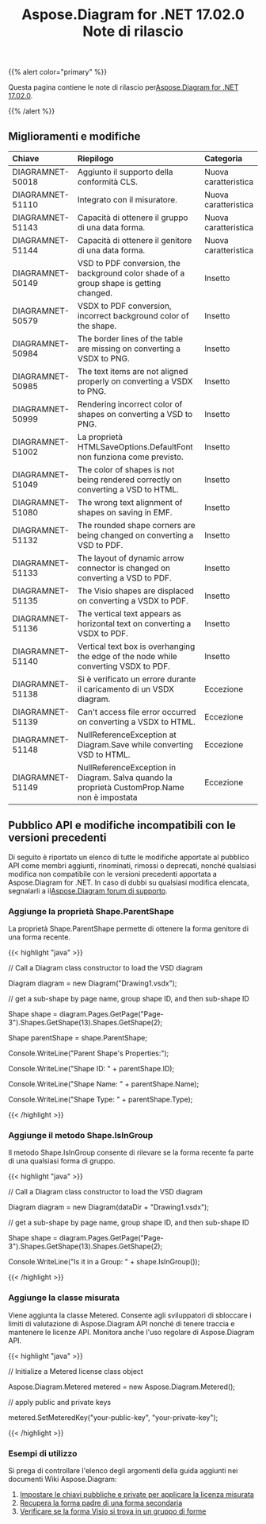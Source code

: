 ﻿---
title: Aspose.Diagram for .NET 17.02.0 Note di rilascio
type: docs
weight: 110
url: /it/net/aspose-diagram-for-net-17-02-0-release-notes/
---
{{% alert color="primary" %}} 

Questa pagina contiene le note di rilascio per[Aspose.Diagram for .NET 17.02.0](https://www.nuget.org/packages/Aspose.Diagram/17.2.0).

{{% /alert %}} 
## **Miglioramenti e modifiche**

|**Chiave**|**Riepilogo**|**Categoria**|
|:- |:- |:- |
|DIAGRAMNET-50018|Aggiunto il supporto della conformità CLS.|Nuova caratteristica|
|DIAGRAMNET-51110|Integrato con il misuratore.|Nuova caratteristica|
|DIAGRAMNET-51143|Capacità di ottenere il gruppo di una data forma.|Nuova caratteristica|
|DIAGRAMNET-51144|Capacità di ottenere il genitore di una data forma.|Nuova caratteristica|
|DIAGRAMNET-50149|VSD to PDF conversion, the background color shade of a group shape is getting changed.|Insetto|
|DIAGRAMNET-50579|VSDX to PDF conversion, incorrect background color of the shape.|Insetto|
|DIAGRAMNET-50984|The border lines of the table are missing on converting a VSDX to PNG.|Insetto|
|DIAGRAMNET-50985|The text items are not aligned properly on converting a VSDX to PNG.|Insetto|
|DIAGRAMNET-50999|Rendering incorrect color of shapes on converting a VSD to PNG.|Insetto|
|DIAGRAMNET-51002|La proprietà HTMLSaveOptions.DefaultFont non funziona come previsto.|Insetto|
|DIAGRAMNET-51049|The color of shapes is not being rendered correctly on converting a VSD to HTML.|Insetto|
|DIAGRAMNET-51080|The wrong text alignment of shapes on saving in EMF.|Insetto|
|DIAGRAMNET-51132|The rounded shape corners are being changed on converting a VSD to PDF.|Insetto|
|DIAGRAMNET-51133|The layout of dynamic arrow connector is changed on converting a VSD to PDF.|Insetto|
|DIAGRAMNET-51135|The Visio shapes are displaced on converting a VSDX to PDF.|Insetto|
|DIAGRAMNET-51136|The vertical text appears as horizontal text on converting a VSDX to PDF.|Insetto|
|DIAGRAMNET-51140|Vertical text box is overhanging the edge of the node while converting VSDX to PDF.|Insetto|
|DIAGRAMNET-51138|Si è verificato un errore durante il caricamento di un VSDX diagram.|Eccezione|
|DIAGRAMNET-51139|Can't access file error occurred on converting a VSDX to HTML.|Eccezione|
|DIAGRAMNET-51148|NullReferenceException at Diagram.Save while converting VSD to HTML.|Eccezione|
|DIAGRAMNET-51149|NullReferenceException in Diagram. Salva quando la proprietà CustomProp.Name non è impostata|Eccezione|
## **Pubblico API e modifiche incompatibili con le versioni precedenti**
 Di seguito è riportato un elenco di tutte le modifiche apportate al pubblico API come membri aggiunti, rinominati, rimossi o deprecati, nonché qualsiasi modifica non compatibile con le versioni precedenti apportata a Aspose.Diagram for .NET. In caso di dubbi su qualsiasi modifica elencata, segnalarli a il[Aspose.Diagram forum di supporto](https://forum.aspose.com/c/diagram/17).
### **Aggiunge la proprietà Shape.ParentShape**
La proprietà Shape.ParentShape permette di ottenere la forma genitore di una forma recente.

{{< highlight "java" >}}

 // Call a Diagram class constructor to load the VSD diagram

Diagram diagram = new Diagram("Drawing1.vsdx");

// get a sub-shape by page name, group shape ID, and then sub-shape ID

Shape shape = diagram.Pages.GetPage("Page-3").Shapes.GetShape(13).Shapes.GetShape(2);

Shape parentShape = shape.ParentShape;

Console.WriteLine("Parent Shape's Properties:");

Console.WriteLine("Shape ID: " + parentShape.ID);

Console.WriteLine("Shape Name: " + parentShape.Name);

Console.WriteLine("Shape Type: " + parentShape.Type);

{{< /highlight >}}
### **Aggiunge il metodo Shape.IsInGroup**
Il metodo Shape.IsInGroup consente di rilevare se la forma recente fa parte di una qualsiasi forma di gruppo.

{{< highlight "java" >}}

 // Call a Diagram class constructor to load the VSD diagram

Diagram diagram = new Diagram(dataDir + "Drawing1.vsdx");

// get a sub-shape by page name, group shape ID, and then sub-shape ID

Shape shape = diagram.Pages.GetPage("Page-3").Shapes.GetShape(13).Shapes.GetShape(2);

Console.WriteLine("Is it in a Group: " + shape.IsInGroup());

{{< /highlight >}}
### **Aggiunge la classe misurata**
Viene aggiunta la classe Metered. Consente agli sviluppatori di sbloccare i limiti di valutazione di Aspose.Diagram API nonché di tenere traccia e mantenere le licenze API. Monitora anche l'uso regolare di Aspose.Diagram API.

{{< highlight "java" >}}

 // Initialize a Metered license class object

Aspose.Diagram.Metered metered = new Aspose.Diagram.Metered();

// apply public and private keys

metered.SetMeteredKey("your-public-key", "your-private-key");

{{< /highlight >}}
### **Esempi di utilizzo**
Si prega di controllare l'elenco degli argomenti della guida aggiunti nei documenti Wiki Aspose.Diagram:

1. [Impostare le chiavi pubbliche e private per applicare la licenza misurata](/diagram/it/net/licensing/#licensing-setpublicandprivatekeystoapplymeteredlicense)
1. [Recupera la forma padre di una forma secondaria](/diagram/it/net/add-retrieve-copy-and-read-visio-shape-data/#add-retrieve-copyandreadvisioshapedata-retrievetheparentshapeofasub-shape)
1. [Verificare se la forma Visio si trova in un gruppo di forme](https://docs.aspose.com/diagram/net/group-convert-and-verify-shapes/)
